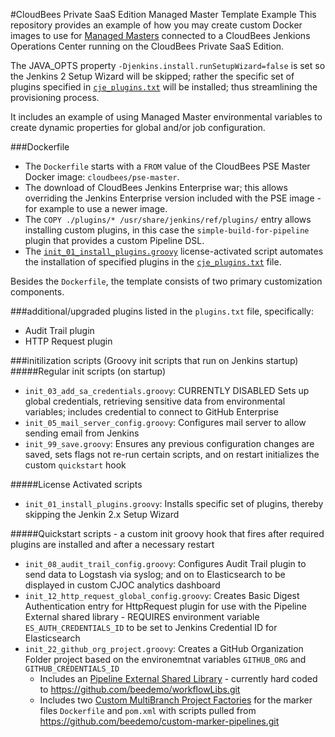 #CloudBees Private SaaS Edition Managed Master Template Example
This repository provides an example of how you may create custom Docker images to use for [Managed Masters](https://go.cloudbees.com/docs/cloudbees-documentation/pse-admin-guide/master-provisioning.html#master-provisioning_master-provisioning) connected to a CloudBees Jenkions Operations Center running on the CloudBees Private SaaS Edition. 

The JAVA_OPTS property `-Djenkins.install.runSetupWizard=false` is set so the Jenkins 2 Setup Wizard will be skipped; rather the specific set of plugins specified in [`cje_plugins.txt`](license-activated/cje_plugins.txt) will be installed; thus streamlining the provisioning process.

It includes an example of using Managed Master environmental variables to create dynamic properties for global and/or job configuration.

###Dockerfile
- The `Dockerfile` starts with a `FROM` value of the CloudBees PSE Master Docker image: `cloudbees/pse-master`. 
- The download of CloudBees Jenkins Enterprise war; this allows overriding the Jenkins Enterprise version included with the PSE image - for example to use a newer image.
- The `COPY ./plugins/* /usr/share/jenkins/ref/plugins/` entry allows installing custom plugins, in this case the `simple-build-for-pipeline` plugin that provides a custom Pipeline DSL.
- The [`init_01_install_plugins.groovy`](license-activated/init_01_install_plugins.groovy) license-activated script automates the installation of specified plugins in the [`cje_plugins.txt`](license-activated/cje_plugins.txt) file.

Besides the `Dockerfile`, the template consists of two primary customization components.

###additional/upgraded plugins listed in the `plugins.txt` file, specifically:
- Audit Trail plugin
- HTTP Request plugin

###initilization scripts (Groovy init scripts that run on Jenkins startup)
#####Regular init scripts (on startup)
- `init_03_add_sa_credentials.groovy`: CURRENTLY DISABLED Sets up global credentials, retrieving sensitive data from environmental variables; includes credential to connect to GitHub Enterprise
- `init_05_mail_server_config.groovy`: Configures mail server to allow sending email from Jenkins
- `init_99_save.groovy`: Ensures any previous configuration changes are saved, sets flags not re-run certain scripts, and on restart initializes the custom `quickstart` hook

#####License Activated scripts
- `init_01_install_plugins.groovy`: Installs specific set of plugins, thereby skipping the Jenkin 2.x Setup Wizard

#####Quickstart scripts - a custom init groovy hook that fires after required plugins are installed and after a necessary restart
- `init_08_audit_trail_config.groovy`: Configures Audit Trail plugin to send data to Logstash via syslog; and on to Elasticsearch to be displayed in custom CJOC analytics dashboard
- `init_12_http_request_global_config.groovy`: Creates Basic Digest Authentication entry for HttpRequest plugin for use with the Pipeline External shared library - REQUIRES environment variable `ES_AUTH_CREDENTIALS_ID` to be set to Jenkins Credential ID for Elasticsearch
- `init_22_github_org_project.groovy`: Creates a GitHub Organization Folder project based on the environemtnat variables `GITHUB_ORG` and `GITHUB_CREDENTIALS_ID`
  - Includes an [Pipeline External Shared Library](https://github.com/jenkinsci/workflow-cps-global-lib-plugin#defining-external-libraries) - currently hard coded to https://github.com/beedemo/workflowLibs.git
  - Includes two [Custom MultiBranch Project Factories](https://go.cloudbees.com/docs/cloudbees-documentation/cje-user-guide/chapter-workflow.html#chapter-workflow_pipeline-custom-factories) for the marker files `Dockerfile` and `pom.xml` with scripts pulled from https://github.com/beedemo/custom-marker-pipelines.git
